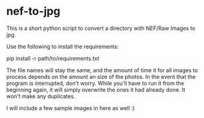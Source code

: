 # nef-to-jpg
This is a short python script to convert a directory with NEF/Raw Images to jpg. 

Use the following to install the requirements:

pip install -r path/to/requirements.txt

The file names will stay the same, and the amount of time it for all images to process depends on the amount an size of the photos. In the event that the program is interrupted, don't worry. While you'll have to run it from the beginning again, it will simply overwrite the ones it had already done. It won't make any duplicates. 

I will include a few sample images in here as well :) 
